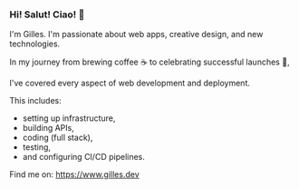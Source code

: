 ### Hi! Salut! Ciao! 👋

I'm Gilles. I'm passionate about web apps, creative design, and new technologies.

In my journey from brewing coffee ☕️ to celebrating successful launches 🎉,

I've covered every aspect of web development and deployment.

This includes:
- setting up infrastructure,
- building APIs,
- coding (full stack),
- testing,
- and configuring CI/CD pipelines.

Find me on: https://www.gilles.dev

<!--
**unicolored/unicolored** is a ✨ _special_ ✨ repository because its `README.md` (this file) appears on your GitHub profile.

Here are some ideas to get you started:

- 🔭 I’m currently working on ...
- 🌱 I’m currently learning ...
- 👯 I’m looking to collaborate on ...
- 🤔 I’m looking for help with ...
- 💬 Ask me about ...
- 📫 How to reach me: ...
- 😄 Pronouns: ...
- ⚡ Fun fact: ...
-->
